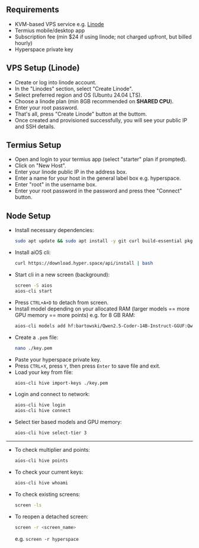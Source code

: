 ## Requirements
- KVM-based VPS service e.g. [Linode](https://cloud.linode.com/linodes)
- Termius mobile/desktop app
- Subscription fee (min $24 if using linode; not charged upfront, but billed hourly)
- Hyperspace private key


## VPS Setup (Linode)
- Create or log into linode account.
- In the "Linodes" section, select "Create Linode".
- Select preferred region and OS (Ubuntu 24.04 LTS).
- Choose a linode plan (min 8GB recommended on **SHARED CPU**).
- Enter your root password.
- That's all, press "Create Linode" button at the buttom.
- Once created and provisioned successfully, you will see your public IP and SSH details.


## Termius Setup
- Open and login to your termius app (select "starter" plan if prompted).
- Click on "New Host".
- Enter your linode public IP in the address box.
- Enter a name for your host in the general label box e.g. hyperspace.
- Enter "root" in the username box.
- Enter your root password in the password and press thee "Connect" button.


## Node Setup
- Install necessary dependencies:
    ```bash
    sudo apt update && sudo apt install -y git curl build-essential pkg-config libssl-dev git-all wget screen && sudo rm -rf /var/lib/apt/lists/*
    ```
- Install aiOS cli:
    ```bash
    curl https://download.hyper.space/api/install | bash
    ```
- Start cli in a new screen (background):
    ```bash
    screen -S aios
    aios-cli start
    ```
- Press `CTRL+A+D` to detach from screen.
- Install model depending on your allocated RAM (larger models == more GPU memory == more points) e.g. for 8 GB RAM:
    ```bash
    aios-cli models add hf:bartowski/Qwen2.5-Coder-14B-Instruct-GGUF:Qwen2.5-Coder-14B-Instruct-Q8_0.gguf
    ```
- Create a `.pem` file:
    ```bash
    nano ./key.pem
    ```
- Paste your hyperspace private key.
- Press `CTRL+X`, press `Y`, then press `Enter` to save file and exit.
- Load your key from file:
    ```bash 
    aios-cli hive import-keys ./key.pem
    ```
- Login and connect to network:
    ```bash
    aios-cli hive login
    aios-cli hive connect
    ```
- Select tier based models and GPU memory:
    ```bash
    aios-cli hive select-tier 3
    ```


---

- To check multiplier and points:
    ```bash
    aios-cli hive points
    ```
- To check your current keys:
    ```bash
    aios-cli hive whoami
    ```
- To check existing screens:
    ```bash
    screen -ls
    ```
- To reopen a detached screen:
    ```bash
    screen -r <screen_name> 
    ```
    e.g. ```screen -r hyperspace```
